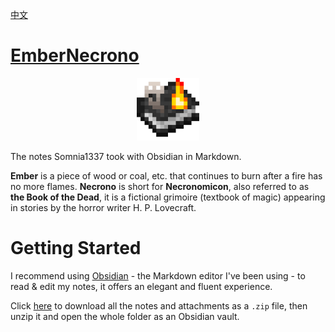 [中文](https://github.com/Somnia1337/EmberNecrono/blob/main/README-ZH.md)

# [EmberNecrono](https://github.com/Somnia1337/EmberNecrono)

<div align=center>
  <img src="https://github.com/Somnia1337/EmberNecrono/blob/main/_Attachment/EmberNecrono_2048.png?raw=true" width="100px">
</div>

The notes Somnia1337 took with Obsidian in Markdown.

**Ember** is a piece of wood or coal, etc. that continues to burn after a fire has no more flames. **Necrono** is short for **Necronomicon**, also referred to as **the Book of the Dead**, it is a fictional grimoire (textbook of magic) appearing in stories by the horror writer H. P. Lovecraft.

# Getting Started

I recommend using [Obsidian](https://obsidian.md/) - the Markdown editor I've been using - to read & edit my notes, it offers an elegant and fluent experience.

Click [here](https://github.com/Somnia1337/EmberNecrono/archive/refs/heads/main.zip) to download all the notes and attachments as a `.zip` file, then unzip it and open the whole folder as an Obsidian vault.